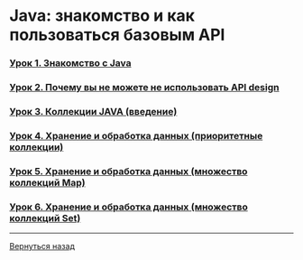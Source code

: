 # Java: знакомство и как пользоваться базовым API

### [Урок 1. Знакомство с Java](<Lesson_1/Lesson_1.md>)

### [Урок 2. Почему вы не можете не использовать API design](<Lesson_2/Lesson_2.md>)

### [Урок 3. Коллекции JAVA (введение)](<Lesson_3/Lesson_3.md>)

### [Урок 4. Хранение и обработка данных (приоритетные коллекции)](<Lesson_4/Lesson_4.md>)

### [Урок 5. Хранение и обработка данных (множество коллекций Map)](<Lesson_5/Lesson_5.md>)

### [Урок 6. Хранение и обработка данных (множество коллекций Set)](<Lesson_6/Lesson_6.md>)

---
[Вернуться назад](<../README.md>)